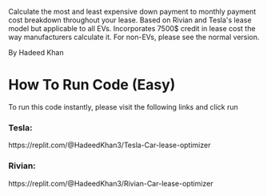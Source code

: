 Calculate the most and least expensive down payment to monthly payment cost breakdown throughout your lease. Based on Rivian and Tesla's lease model but applicable to all EVs. Incorporates 7500$ credit in lease cost the way manufacturers calculate it. For non-EVs, please see the normal version.

By Hadeed Khan


<h1>How To Run Code (Easy)</h1>

<p>To run this code instantly, please visit the following links and click run</p>
<h3>Tesla: </h3>
<p>https://replit.com/@HadeedKhan3/Tesla-Car-lease-optimizer</p>
<h3>Rivian: </h3>
<p>https://replit.com/@HadeedKhan3/Rivian-Car-lease-optimizer</p>
